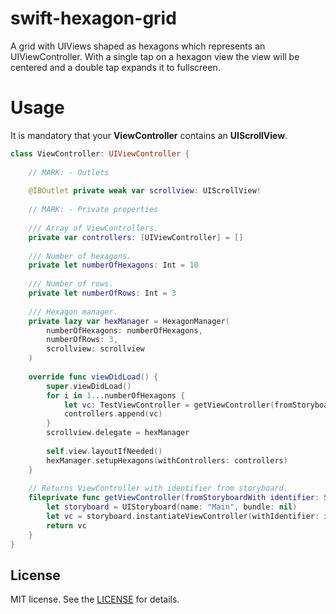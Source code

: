 # swift-hexagon-grid
A grid with UIViews shaped as hexagons which represents an UIViewController. 
With a single tap on a hexagon view the view will be centered and a double tap expands it to fullscreen.

# Usage 

It is mandatory that your **ViewController** contains an **UIScrollView**.

``` Swift
class ViewController: UIViewController {
    
    // MARK: - Outlets
    
    @IBOutlet private weak var scrollview: UIScrollView!
    
    // MARK: - Private properties
    
    /// Array of ViewControllers.
    private var controllers: [UIViewController] = []
    
    /// Number of hexagons.
    private let numberOfHexagons: Int = 10
    
    /// Number of rows.
    private let numberOfRows: Int = 3
    
    /// Hexagon manager.
    private lazy var hexManager = HexagonManager(
        numberOfHexagons: numberOfHexagons,
        numberOfRows: 3,
        scrollview: scrollview
    )
    
    override func viewDidLoad() {
        super.viewDidLoad()
        for i in 1...numberOfHexagons {
            let vc: TestViewController = getViewController(fromStoryboardWith: "TestVC\(i)") as! TestViewController
            controllers.append(vc)
        }
        scrollview.delegate = hexManager
        
        self.view.layoutIfNeeded()
        hexManager.setupHexagons(withControllers: controllers)
    }
    
    // Returns ViewController with identifier from storyboard.
    fileprivate func getViewController(fromStoryboardWith identifier: String) -> UIViewController {
        let storyboard = UIStoryboard(name: "Main", bundle: nil)
        let vc = storyboard.instantiateViewController(withIdentifier: identifier)
        return vc
    }
}
```

## License

MIT license. See the [LICENSE](https://github.com/niro-ma/swift-hexagon-grid/blob/master/LICENSE) for details.
